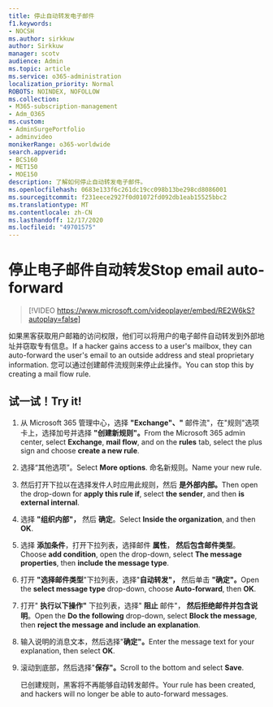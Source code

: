 ```yaml
---
title: 停止自动转发电子邮件
f1.keywords:
- NOCSH
ms.author: sirkkuw
author: Sirkkuw
manager: scotv
audience: Admin
ms.topic: article
ms.service: o365-administration
localization_priority: Normal
ROBOTS: NOINDEX, NOFOLLOW
ms.collection:
- M365-subscription-management
- Adm_O365
ms.custom:
- AdminSurgePortfolio
- adminvideo
monikerRange: o365-worldwide
search.appverid:
- BCS160
- MET150
- MOE150
description: 了解如何停止自动转发电子邮件。
ms.openlocfilehash: 0683e133f6c261dc19cc098b13be298cd8086001
ms.sourcegitcommit: f231eece2927f0d01072fd092db1eab15525bbc2
ms.translationtype: MT
ms.contentlocale: zh-CN
ms.lasthandoff: 12/17/2020
ms.locfileid: "49701575"
---
```

# <a name="stop-email-auto-forward"></a><span data-ttu-id="abe5e-103">停止电子邮件自动转发</span><span class="sxs-lookup"><span data-stu-id="abe5e-103">Stop email auto-forward</span></span>

> [!VIDEO https://www.microsoft.com/videoplayer/embed/RE2W6kS?autoplay=false]

<span data-ttu-id="abe5e-104">如果黑客获取用户邮箱的访问权限，他们可以将用户的电子邮件自动转发到外部地址并窃取专有信息。</span><span class="sxs-lookup"><span data-stu-id="abe5e-104">If a hacker gains access to a user's mailbox, they can auto-forward the user's email to an outside address and steal proprietary information.</span></span> <span data-ttu-id="abe5e-105">您可以通过创建邮件流规则来停止此操作。</span><span class="sxs-lookup"><span data-stu-id="abe5e-105">You can stop this by creating a mail flow rule.</span></span>

## <a name="try-it"></a><span data-ttu-id="abe5e-106">试一试！</span><span class="sxs-lookup"><span data-stu-id="abe5e-106">Try it!</span></span>

1. <span data-ttu-id="abe5e-107">从 Microsoft 365 管理中心，选择 **"Exchange"、"** 邮件流"，在"规则"选项卡上，选择加号并选择 **"创建新规则"。**</span><span class="sxs-lookup"><span data-stu-id="abe5e-107">From the Microsoft 365 admin center, select **Exchange**, **mail flow**, and on the **rules** tab, select the plus sign and choose **create a new rule**.</span></span>
1. <span data-ttu-id="abe5e-108">选择“其他选项”。</span><span class="sxs-lookup"><span data-stu-id="abe5e-108">Select **More options**.</span></span> <span data-ttu-id="abe5e-109">命名新规则。</span><span class="sxs-lookup"><span data-stu-id="abe5e-109">Name your new rule.</span></span>
1. <span data-ttu-id="abe5e-110">然后打开下拉以在选择发件人时应用此规则，然后 **是外部内部。**</span><span class="sxs-lookup"><span data-stu-id="abe5e-110">Then open the drop-down for **apply this rule if**, select **the sender**, and then **is external internal**.</span></span>
1. <span data-ttu-id="abe5e-111">选择 **"组织内部"，** 然后 **确定**。</span><span class="sxs-lookup"><span data-stu-id="abe5e-111">Select **Inside the organization**, and then **OK**.</span></span>
1. <span data-ttu-id="abe5e-112">选择 **添加条件**，打开下拉列表，选择邮件 **属性**， **然后包含邮件类型**。</span><span class="sxs-lookup"><span data-stu-id="abe5e-112">Choose **add condition**, open the drop-down, select **The message properties**, then **include the message type**.</span></span>
1. <span data-ttu-id="abe5e-113">打开 **"选择邮件类型**"下拉列表，选择"**自动转发"，** 然后单击 **"确定"。**</span><span class="sxs-lookup"><span data-stu-id="abe5e-113">Open the **select message type** drop-down, choose **Auto-forward**, then **OK**.</span></span>
1. <span data-ttu-id="abe5e-114">打开" **执行以下操作"** 下拉列表，选择" **阻止** 邮件"， **然后拒绝邮件并包含说明**。</span><span class="sxs-lookup"><span data-stu-id="abe5e-114">Open the **Do the following** drop-down, select **Block the message**, then **reject the message and include an explanation**.</span></span>
1. <span data-ttu-id="abe5e-115">输入说明的消息文本，然后选择"**确定"。**</span><span class="sxs-lookup"><span data-stu-id="abe5e-115">Enter the message text for your explanation, then select **OK**.</span></span>
1. <span data-ttu-id="abe5e-116">滚动到底部，然后选择"**保存"。**</span><span class="sxs-lookup"><span data-stu-id="abe5e-116">Scroll to the bottom and select **Save**.</span></span>

    <span data-ttu-id="abe5e-117">已创建规则，黑客将不再能够自动转发邮件。</span><span class="sxs-lookup"><span data-stu-id="abe5e-117">Your rule has been created, and hackers will no longer be able to auto-forward messages.</span></span>